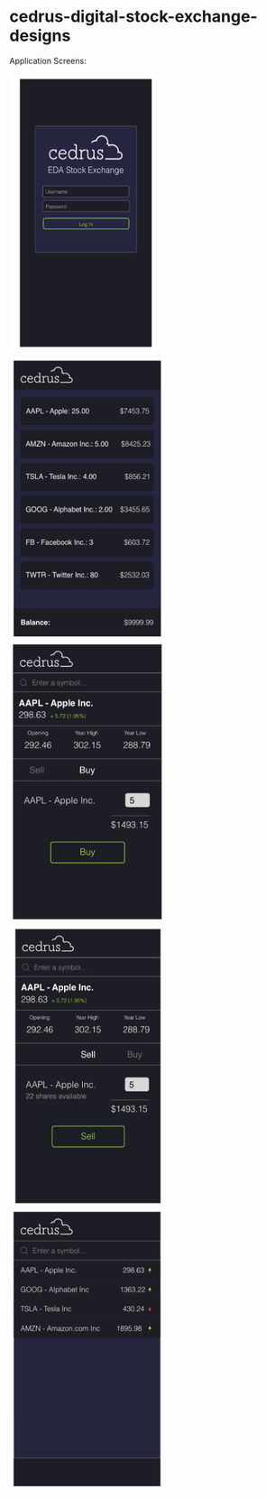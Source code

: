 # cedrus-digital-stock-exchange-designs

Application Screens:

<div>
  <img src="/images/AuthScreen.png" alt="AuthScreen" title="Auth Screen" width="275" height="500" />
  <img src="/images/AccountScreen.png" alt="AccountScreen" title="Account Screen" width="275" height="500" />
  <img src="/images/BuyScreen.png" alt="BuyScreen" title="Buy Screen" width="275" height="500" />
  <img src="/images/SellScreen.png" alt="SellScreen" title="Sell Screen" width="275" height="500" />
  <img src="/images/SearchResults.png" alt="SearchResults" title="Search Results" width="275" height="500" />
</div>
